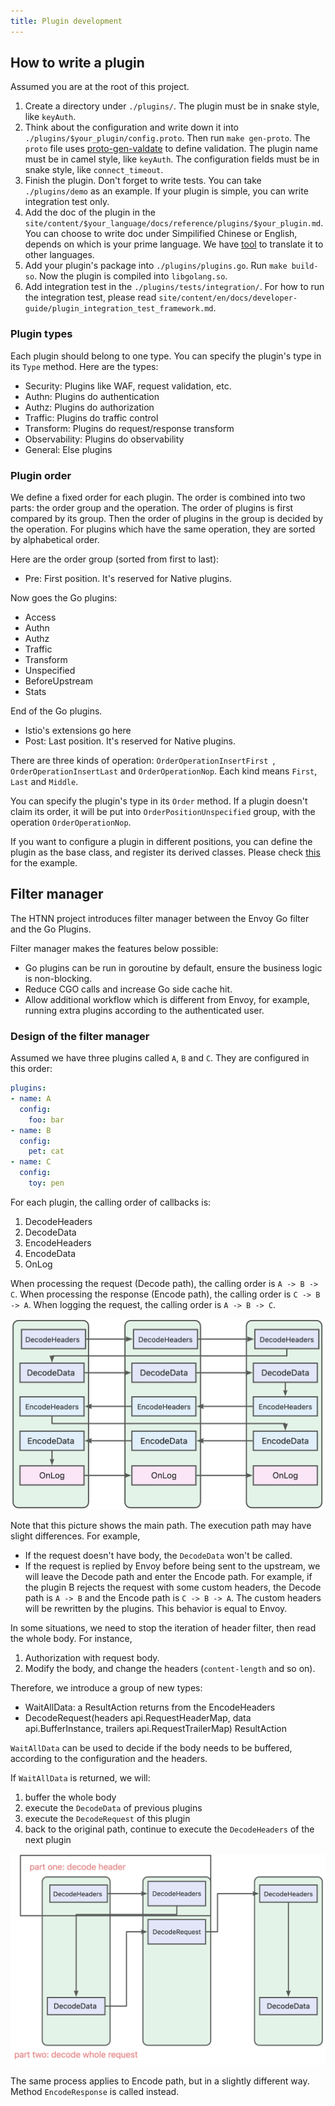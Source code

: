 ```yaml
---
title: Plugin development
---
```


## How to write a plugin

Assumed you are at the root of this project.

1. Create a directory under `./plugins/`. The plugin must be in snake style, like `keyAuth`.
2. Think about the configuration and write down it into `./plugins/$your_plugin/config.proto`. Then run `make gen-proto`. The `proto` file uses [proto-gen-valdate](https://github.com/bufbuild/protoc-gen-validate?tab=readme-ov-file#constraint-rules) to define validation. The plugin name must be in camel style, like `keyAuth`. The configuration fields must be in snake style, like `connect_timeout`.
3. Finish the plugin. Don't forget to write tests. You can take `./plugins/demo` as an example. If your plugin is simple, you can write integration test only.
4. Add the doc of the plugin in the `site/content/$your_language/docs/reference/plugins/$your_plugin.md`. You can choose to write doc under Simpilified Chinese or English, depends on which is your prime language. We have [tool](https://github.com/mosn/htnn/tree/main/site#cmdtranslator) to translate it to other languages.
5. Add your plugin's package into `./plugins/plugins.go`. Run `make build-so`. Now the plugin is compiled into `libgolang.so`.
6. Add integration test in the `./plugins/tests/integration/`. For how to run the integration test, please read `site/content/en/docs/developer-guide/plugin_integration_test_framework.md`.

### Plugin types

Each plugin should belong to one type. You can specify the plugin's type in its `Type` method. Here are the types:

* Security: Plugins like WAF, request validation, etc.
* Authn: Plugins do authentication
* Authz: Plugins do authorization
* Traffic: Plugins do traffic control
* Transform: Plugins do request/response transform
* Observability: Plugins do observability
* General: Else plugins

### Plugin order

We define a fixed order for each plugin.
The order is combined into two parts: the order group and the operation. The order of plugins is first compared by its group.
Then the order of plugins in the group is decided by the operation.
For plugins which have the same operation, they are sorted by alphabetical order.

Here are the order group (sorted from first to last):

* Pre: First position. It's reserved for Native plugins.

Now goes the Go plugins:

* Access
* Authn
* Authz
* Traffic
* Transform
* Unspecified
* BeforeUpstream
* Stats

End of the Go plugins.

* Istio's extensions go here
* Post: Last position. It's reserved for Native plugins.

There are three kinds of operation: `OrderOperationInsertFirst `, `OrderOperationInsertLast` and `OrderOperationNop`. Each kind means `First`, `Last` and `Middle`.

You can specify the plugin's type in its `Order` method.
If a plugin doesn't claim its order, it will be put into `OrderPositionUnspecified` group, with the operation `OrderOperationNop`.

If you want to configure a plugin in different positions, you can define the plugin as the base class,
and register its derived classes. Please check [this](https://github.com/mosn/htnn/blob/main/pkg/plugins/plugins_test.go) for the example.

## Filter manager

The HTNN project introduces filter manager between the Envoy Go filter and the Go Plugins.

Filter manager makes the features below possible:

* Go plugins can be run in goroutine by default, ensure the business logic is non-blocking.
* Reduce CGO calls and increase Go side cache hit.
* Allow additional workflow which is different from Envoy, for example, running extra plugins according to the authenticated user.

### Design of the filter manager

Assumed we have three plugins called `A`, `B` and `C`. They are configured in this order:

```yaml
plugins:
- name: A
  config:
    foo: bar
- name: B
  config:
    pet: cat
- name: C
  config:
    toy: pen
```

For each plugin, the calling order of callbacks is:

1. DecodeHeaders
2. DecodeData
3. EncodeHeaders
4. EncodeData
5. OnLog

When processing the request (Decode path), the calling order is `A -> B -> C`.
When processing the response (Encode path), the calling order is `C -> B -> A`.
When logging the request, the calling order is `A -> B -> C`.

![filter manager](/images/filtermanager_main_path.jpg)

Note that this picture shows the main path. The execution path may have slight differences. For example,

* If the request doesn't have body, the `DecodeData` won't be called.
* If the request is replied by Envoy before being sent to the upstream, we will leave the Decode path and enter the Encode path.
For example, if the plugin B rejects the request with some custom headers, the Decode path is `A -> B` and the Encode path is `C -> B -> A`.
The custom headers will be rewritten by the plugins. This behavior is equal to Envoy.

In some situations, we need to stop the iteration of header filter, then read the whole body. For instance,

1. Authorization with request body.
2. Modify the body, and change the headers (`content-length` and so on).

Therefore, we introduce a group of new types:

* WaitAllData: a ResultAction returns from the EncodeHeaders
* DecodeRequest(headers api.RequestHeaderMap, data api.BufferInstance, trailers api.RequestTrailerMap) ResultAction

`WaitAllData` can be used to decide if the body needs to be buffered, according to the configuration and the headers.

If `WaitAllData` is returned, we will:

1. buffer the whole body
2. execute the `DecodeData` of previous plugins
3. execute the `DecodeRequest` of this plugin
4. back to the original path, continue to execute the `DecodeHeaders` of the next plugin

![filter manager, with DecodeWholeRequestFilter, buffer the whole request](/images/filtermanager_sub_path.jpg)

The same process applies to Encode path, but in a slightly different way. Method `EncodeResponse` is called instead.
